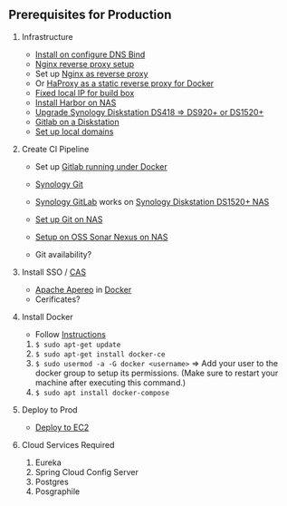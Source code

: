 ## Prerequisites for Production

1. Infrastructure
   - [Install on configure DNS Bind](https://serverspace.io/support/help/configure-bind9-dns-server-on-ubuntu/)
   - [Nginx reverse proxy setup](http://jasonwilder.com/blog/2014/03/25/automated-nginx-reverse-proxy-for-docker/)
   - Set up [Nginx as reverse proxy](http://oskarhane.com/nginx-as-a-reverse-proxy-in-front-of-your-docker-containers/)
   - Or [HaProxy as a static reverse proxy for Docker](http://oskarhane.com/haproxy-as-a-static-reverse-proxy-for-docker-containers/)
   - [Fixed local IP for build box](https://linuxconfig.org/how-to-configure-static-ip-address-on-ubuntu-18-10-cosmic-cuttlefish-linux/)
   - [Install Harbor on NAS](https://www.codetd.com/en/article/11666246)   
   - [Upgrade Synology Diskstation DS418 => DS920+ or DS1520+](https://nascompares.com/2020/08/26/synology-ds1520-vs-ds920-nas-drive-comparison/)
   - [Gitlab on a Diskstation](https://mlohr.com/gitlab-on-a-diskstation/)
   - [Set up local domains](https://www.interserver.net/tips/kb/local-domain-names-ubuntu/)


2. Create CI Pipeline
   - Set up [Gitlab running under Docker](https://github.com/mgcrea/docker-compose-gitlab-ce)
   - [Synology Git](https://www.synology.com/en-uk/dsm/packages/Git)
   - [Synology GitLab](https://www.synology.com/en-uk/dsm/packages/Docker-GitLab) works on [Synology Diskstation DS1520+ NAS](https://www.scan.co.uk/products/5-bay-synology-diskstation-ds1520plus-intel-celeron-j4125-quad-core-8gb-ddr4-2x-m2-slots-25-35-4x-gb)
   - [Set up Git on NAS](https://gist.github.com/walkerjeffd/374750c366605cd5123d)
   - [Setup on OSS Sonar Nexus on NAS](http://www.jamielaing.com/2020/01/so-it-took-me-while-to-find-this-so-i.html)

   - Git availability?


3. Install SSO / [CAS](https://cwiki.apache.org/confluence/pages/viewpage.action?pageId=66427) 
    - [Apache Apereo](https://github.com/apereo/cas) in [Docker](https://hub.docker.com/r/apereo/cas/)
    - Cerificates?


4. Install Docker
   
   - Follow [Instructions](https://github.com/alexisrolland/docker-postgresql-postgraphile)
   1. `$ sudo apt-get update`
   2. `$ sudo apt-get install docker-ce`  
   3. `$ sudo usermod -a -G docker <username>` => Add your user to the docker group to setup its permissions. (Make sure to restart your machine after executing this command.)
   4. `$ sudo apt install docker-compose`
   

5. Deploy to Prod
   - [Deploy to EC2](https://www.youtube.com/watch?v=vmbhFZJUTR0)
   
6. Cloud Services Required
   1. Eureka
   2. Spring Cloud Config Server
   3. Postgres
   4. Posgraphile

    




